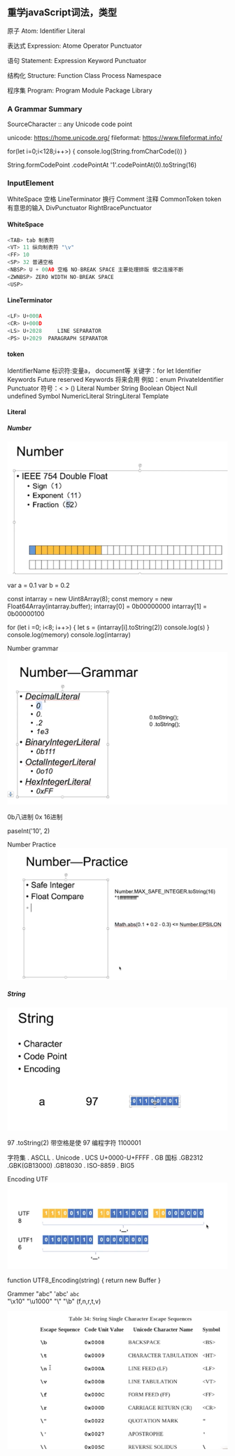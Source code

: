 ## 重学javaScript词法，类型

原子
Atom:
Identifier
Literal

表达式
Expression:
Atome
Operator
Punctuator

语句
Statement:
Expression
Keyword
Punctuator

结构化
Structure:
Function
Class
Process
Namespace

程序集
Program:
Program
Module
Package
Library

###  A Grammar Summary
SourceCharacter ::
any Unicode code point

unicode: https://home.unicode.org/
fileformat: https://www.fileformat.info/

for(let i=0;i<128;i++>) {
    console.log(String.fromCharCode(i))
}

String.formCodePoint
.codePointAt
'1'.codePointAt(0).toString(16)        

### InputElement
WhiteSpace 空格
LineTerminator 换行
Comment 注释
CommonToken token 有意思的输入
DivPunctuator
RightBracePunctuator

#### WhiteSpace 
``` js
<TAB> tab 制表符
<VT> 11 纵向制表符 "\v"
<FF> 10 
<SP> 32 普通空格
<NBSP> U + 00A0 空格 NO-BREAK SPACE 主要处理排版 使之连接不断
<ZWNBSP> ZERO WIDTH NO-BREAK SPACE
<USP>
``` 

#### LineTerminator 
``` js
<LF> U+000A
<CR> U+000D
<LS> U+2028     LINE SEPARATOR
<PS> U+2029  PARAGRAPH SEPARATOR
``` 
#### token
IdentifierName 标识符:变量a， document等 关键字：for let
    Identifier
    Keywords
    Future reserved Keywords 将来会用 例如：enum
PrivateIdentifier
Punctuator 符号：< > ()
Literal Number String Boolean Object Null undefined Symbol
    NumericLiteral
    StringLiteral
Template


#### Literal

##### Number
![Number!](../image/Dingtalk_20220721152401.png "Number")

var a = 0.1
var b = 0.2

const intarray = new Uint8Array(8);
const memory = new Float64Array(intarray.buffer);
intarray[0] = 0b00000000
intarray[1] = 0b00000100 



for (let i =0; i<8; i++>) {
    let s = (intarray[i].toString(2))
    console.log(s)
}
console.log(memory)
console.log(intarray)


<!-- const memory = new Int8Array(8);
typedArray1[0] = 32; -->
<!-- 
const typedArray2 = new Int8Array(typedArray1);
typedArray2[1] = 42; -->
Number grammar
![grammar!](../image/Dingtalk_20220721163252.png "grammar")

0b八进制
0x 16进制

paseInt('10', 2)


Number Practice
![Practice!](../image/Dingtalk_20220721163941.png "Practice")


##### String

![String!](../image/Dingtalk_20220721164351.png "String")

97 .toString(2) 带空格是使 97 编程字符
1100001

字符集
. ASCLL
. Unicode
. UCS U+0000-U+FFFF
. GB 国标
    .GB2312
    .GBK(GB13000)
    .GB18030
. ISO-8859
. BIG5


Encoding
UTF
![UTF!](../image/Dingtalk_20220721164933.png "UTF")


function UTF8_Encoding(string) {
    return new Buffer
}


Grammer
"abc"
'abc'
`abc`
\
"\x10"
"\u1000"
"\\"
"\b" (f,n,r,t,v)

![String Grammer!](../image/Dingtalk_20220721165932.png "String Grammer")

 <Gitalk />